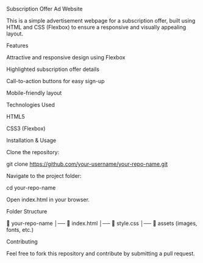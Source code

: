 Subscription Offer Ad Website

This is a simple advertisement webpage for a subscription offer, built using HTML and CSS (Flexbox) to ensure a responsive and visually appealing layout.

Features

Attractive and responsive design using Flexbox

Highlighted subscription offer details

Call-to-action buttons for easy sign-up

Mobile-friendly layout

Technologies Used

HTML5

CSS3 (Flexbox)

Installation & Usage

Clone the repository:

git clone https://github.com/your-username/your-repo-name.git

Navigate to the project folder:

cd your-repo-name

Open index.html in your browser.

Folder Structure

📂 your-repo-name
│── 📄 index.html
│── 📄 style.css
│── 📂 assets (images, fonts, etc.)

Contributing

Feel free to fork this repository and contribute by submitting a pull request.
